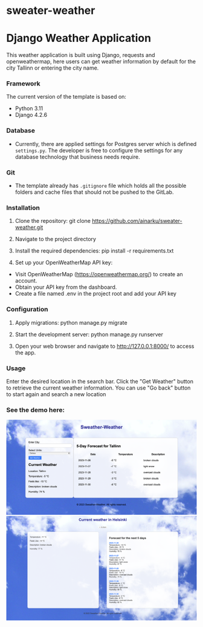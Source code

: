 # sweater-weather
#  Django Weather Application

This weather application is built using Django, requests and openweathermap, 
here users can get weather information by default for the city Tallinn or entering the city name. 

### Framework

The current version of the template is based on:
- Python 3.11
- Django 4.2.6

### Database

- Currently, there are applied settings for Postgres server which is defined `settings.py`.
  The developer is free to configure the settings for any database technology that business needs require.

### Git

- The template already has `.gitignore` file which holds all the possible folders and cache files that should not be
  pushed to the GitLab.

### Installation

1. Clone the repository:
git clone https://github.com/ainarku/sweater-weather.git

2. Navigate to the project directory

3. Install the required dependencies:
pip install -r requirements.txt

4. Set up your OpenWeatherMap API key:

* Visit OpenWeatherMap (https://openweathermap.org/) to create an account.
* Obtain your API key from the dashboard.
* Create a file named .env in the project root and add your API key

### Configuration

1. Apply migrations:
python manage.py migrate

2. Start the development server:
python manage.py runserver

3. Open your web browser and navigate to http://127.0.0.1:8000/ to access the app.

### Usage
Enter the desired location in the search bar.
Click the "Get Weather" button to retrieve the current weather information.
You can use "Go back" button to start again and search a new location

### See the demo here:

![](img/Front_page.png)
![](img/search_result_page.png)